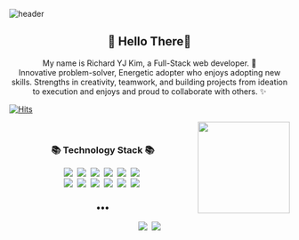 ![header](https://capsule-render.vercel.app/api?type=waving&color=auto&height=280&section=header&text=Richard%20Kim&fontSize=90&animation=fadeIn&fontAlignY=38&desc=Welcome%20to%20Richard's%20Repo%20World%20%20%20!!&descAlignY=51&descAlign=62)
<h2 align="center"> 👋 Hello There👋 </h2> 
            
<p align="center">
My name is Richard YJ Kim, a Full-Stack web developer.  🌱 <br>
Innovative problem-solver, Energetic adopter who enjoys adopting new skills. Strengths in creativity, teamwork, and building projects from ideation to execution and enjoys and proud to collaborate with others. ✨
</p>

[![Hits](https://hits.seeyoufarm.com/api/count/incr/badge.svg?url=https%3A%2F%2Fgithub.com%2Fgjbae1212%2Fhit-counter&count_bg=%233D91C8&title_bg=%233B5E74&icon=&icon_color=%23E7E7E7&title=VISIT&edge_flat=false)](https://github.com/richardyjkim)   

<img align='right' src="https://github-readme-stats.vercel.app/api?username=richardyjkim" height="165">
<br>
<h3 align="center">📚 Technology Stack 📚</h3>
<p align="center">
  <img src="https://img.shields.io/badge/Html-e34f26?style=flat-square&logo=html5&logoColor=white"/></a>&nbsp 
  <img src="https://img.shields.io/badge/Javascript-ffb13b?style=flat-square&logo=javascript&logoColor=white"/></a>&nbsp 
  <img src="https://img.shields.io/badge/css-1572B6?style=flat-square&logo=css3&logoColor=white"/></a>&nbsp 
  <img src="https://img.shields.io/badge/Mysql-E6B91E?style=flat-square&logo=MySql&logoColor=white"/></a>&nbsp
  <img src="https://img.shields.io/badge/MongoDB-47A248?style=flat-square&logo=Mongodb&logoColor=white"/></a>&nbsp  
  <img src="https://img.shields.io/badge/Material UI-0081CB?style=flat-square&logo=Materialui&logoColor=white"/></a>&nbsp  
  <br>
  <img src="https://img.shields.io/badge/React-61DAFB?style=flat-square&logo=React&logoColor=white"/></a>&nbsp 
  <img src="https://img.shields.io/badge/Node.js-339933?style=flat-square&logo=Node.js&logoColor=white"/></a>&nbsp
  <img src="https://img.shields.io/badge/GraphQL-e434aa?style=flat-square&logo=graphql&logoColor=white"/></a>&nbsp
  <img src="https://img.shields.io/badge/Npm-cb3837?style=flat-square&logo=npm&logoColor=white"/></a>&nbsp
  <img src="https://img.shields.io/badge/Heroku-430098?style=flat-square&logo=heroku&logoColor=white"/></a>&nbsp           
  <img src="https://img.shields.io/badge/Bootstrap-7352b3?style=flat-square&logo=Bootstrap&logoColor=white"/></a>&nbsp   
</p>


<h3 align="center">•••</h3>

<p align="center">
  <a href="https://www.linkedin.com/in/richard-kim-670262204/"><img src="https://img.shields.io/badge/Linkedin%20-0a66c2?style=flat-square&logo=Linkedin&logoColor=white&link=https://velog.io/@new_wisdom"/></a>&nbsp
  <a href="mailto:richardyjkim@gmail.com"><img src="https://img.shields.io/badge/Gmail-d14836?style=flat-square&logo=Gmail&logoColor=white&link=mailto:wlgp2500@gmail.com"/></a>
</p>

